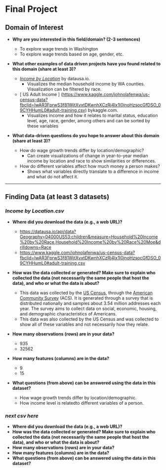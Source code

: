 # Final Project

## Domain of Interest

- **Why are you interested in this field/domain? (2-3 sentences)**
    - To explore wage trends in Washington
    - To explore wage trends based on age, gender, etc.

- **What other examples of data driven projects have you found related to this domain (share at least 3)?**
    - [_Income by Location_](https://datausa.io/profile/geo/washington#income_geo) by datausa.io. 
        - Visualizes the median household income by WA counties. Visualization can be filtered by race.
    - [ US Adult Income ] (https://www.kaggle.com/johnolafenwa/us-census-data?fbclid=IwAR3FprwS3f81WjtXvxtDKwnhXCzRj4Ix1I0jnoHzsocGfDSO_09CYHHumL0#adult-training.csv) bykaggle.com.
        - Visualizes income and how it relates to marital status, education level, age, race, gender, among others and can be sorted by these variables

- **What data-driven questions do you hope to answer about this domain (share at least 3)?**
    - How do wage growth trends differ by location/demographic?
        - Can create visualizations of change in year-to-year median income by location and race to show similarities or differences.
    - How do different variables affect how much money a person makes?
        - Shows what variables directly translate to a difference in income and what do not affect it.

***
## Finding Data (at least 3 datasets)

### _Income by Location.csv_
- **Where did you download the data (e.g., a web URL)?**
    - https://datausa.io/api/data?Geography=04000US53:children&measure=Household%20Income%20by%20Race,Household%20Income%20by%20Race%20Moe&drilldowns=Race
    - https://www.kaggle.com/johnolafenwa/us-census-data?fbclid=IwAR3FprwS3f81WjtXvxtDKwnhXCzRj4Ix1I0jnoHzsocGfDSO_09CYHHumL0#adult-training.csv

- **How was the data collected or generated? Make sure to explain who collected the data (not necessarily the same people that host the data), and who or what the data is about?**
    - This data was collected by the [US Census](https://www.census.gov/en.html), through the [American Community Survey](https://www.census.gov/programs-surveys/acs/methodology.html) (ACS). It is generated through a survey that is distributed nationally and samples about 3.54 million addresses each year. The survey aims to collect data on social, economic, housing, and demographic characteristics of Americans.
    - This data was also collected by the US Census and was collected to show all of these variables and not necessarily how they relate.
- **How many observations (rows) are in your data?**
    - 935
    - 32562

- **How many features (columns) are in the data?**
    - 9
    - 15

- **What questions (from above) can be answered using the data in this dataset?**
    - How wage growth trends differ by location/demographic.
    - How income level is relatedto different variables of a person.
    

### _next csv here_
- **Where did you download the data (e.g., a web URL)?**
- **How was the data collected or generated? Make sure to explain who collected the data (not necessarily the same people that host the data), and who or what the data is about?**
- **How many observations (rows) are in your data?**
- **How many features (columns) are in the data?**
- **What questions (from above) can be answered using the data in this dataset?**
